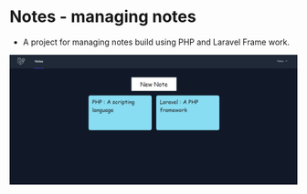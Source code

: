 # Notes - managing notes

- A project for managing notes build using PHP and Laravel Frame work.

![demo image](public/demo.png)
